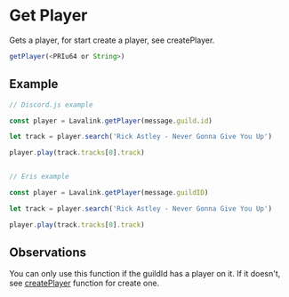 # Get Player

  Gets a player, for start create a player, see createPlayer.

  ```js
  getPlayer(<PRIu64 or String>)
  ```

## Example

  ```js
  // Discord.js example
  
  const player = Lavalink.getPlayer(message.guild.id)

  let track = player.search('Rick Astley - Never Gonna Give You Up')

  player.play(track.tracks[0].track)
  
  
  // Eris example
  
  const player = Lavalink.getPlayer(message.guildID)

  let track = player.search('Rick Astley - Never Gonna Give You Up')

  player.play(track.tracks[0].track)
  ```
  
## Observations

  You can only use this function if the guildId has a player on it. If it doesn't, see [createPlayer](docs/createPlayer.md) function for create one.
